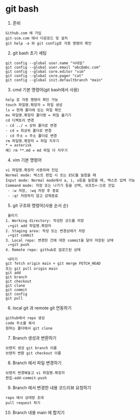 # git bash

1. 준비

```
Github.com 에 가입
git-scm.com 에서 다운로드 및 설치
git help -a 와 git config로 각종 명령어 확인
```

2. git bash 초기 세팅

``` 
git config --global user.name "닉네임"
git config --global user.email "abc@abc.com"
git config --global core.editor "vim"
git config --global core.pager "cat"
git config --global init.defaultbranch "main"
```

3. cmd 기본 명령어(git bash에서 사용)

```
help 로 각종 명령어 확인 가능
touch 파일명.확장자 = 파일 생성
ls = 현재 폴더에 있는 파일 확인
mv 파일명.확장자 폴더명 = 파일 옮기기
cd 디렉토리 변경
- cd ../ = 상위 폴더로 변경
- cd = 최상위 폴더로 변경
- cd 주소 = 주소 폴더로 변경
rm 파일명.확장자 = 파일 지우기
* = asterisk
예) rm **.md = md 파일 다 지우기
```

4. vim 기본 명령어

```
vi 파일명.확장자 사용하여 진입
Normal mode: 텍스트 편집 시 또는 ESC를 눌렀을 때
Input mode: Normal mode에서 a, i, o등을 눌렀을 때, 텍스트 입력 가능
Command mode: 저장 또는 나가기 등을 선택, 쉬프트+:으로 진입
 - :w 저장, :wq 저장 후 종료
 - :q! 저장하지 않고 강제종료
```

5. git 구조와 명령어(사용 순서 순)

```
 올리기
1. Working directory: 작성한 코드를 저장
 ↓+git add 파일명.확장자
2. Staging area: 작성 또는 변경상태가 저장
 ↓+git commit
3. Local repo: 변경한 건에 대한 commit을 달아 저장된 상태
 ↓+git push 
4. Remote repo: github로 업로드된 상태

 내리기
git fetch origin main + git merge FETCH_HEAD
또는 git pull origin main
git add 
git branch
git checkout
git clone
git commit
git config
git pull

```

6. local git 과 remote git 연동하기
```
github에서 repo 생성
code 주소를 복사
원하는 폴더에서 git clone
```
7. Branch 생성과 변환하기
```
브랜치 생성 git branch 이름
브랜치 변환 git checkout 이름
```
8. Branch 에서 파일 변경하기
```
브랜치 변경해놓고 vi 파일명.확장자
편집-add-commit-push
```
9. Branch 에서 변경한 내용 코드리뷰 요청하기
```
repo 에서 상대방 초대
pull request 하기
```
10. Branch 내용 main 에 합치기

